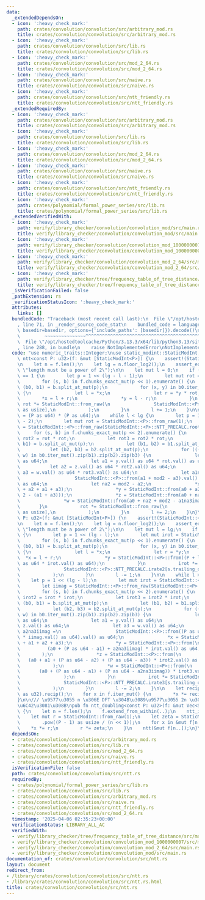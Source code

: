 ```yaml
---
data:
  _extendedDependsOn:
  - icon: ':heavy_check_mark:'
    path: crates/convolution/convolution/src/arbitrary_mod.rs
    title: crates/convolution/convolution/src/arbitrary_mod.rs
  - icon: ':heavy_check_mark:'
    path: crates/convolution/convolution/src/lib.rs
    title: crates/convolution/convolution/src/lib.rs
  - icon: ':heavy_check_mark:'
    path: crates/convolution/convolution/src/mod_2_64.rs
    title: crates/convolution/convolution/src/mod_2_64.rs
  - icon: ':heavy_check_mark:'
    path: crates/convolution/convolution/src/naive.rs
    title: crates/convolution/convolution/src/naive.rs
  - icon: ':heavy_check_mark:'
    path: crates/convolution/convolution/src/ntt_friendly.rs
    title: crates/convolution/convolution/src/ntt_friendly.rs
  _extendedRequiredBy:
  - icon: ':heavy_check_mark:'
    path: crates/convolution/convolution/src/arbitrary_mod.rs
    title: crates/convolution/convolution/src/arbitrary_mod.rs
  - icon: ':heavy_check_mark:'
    path: crates/convolution/convolution/src/lib.rs
    title: crates/convolution/convolution/src/lib.rs
  - icon: ':heavy_check_mark:'
    path: crates/convolution/convolution/src/mod_2_64.rs
    title: crates/convolution/convolution/src/mod_2_64.rs
  - icon: ':heavy_check_mark:'
    path: crates/convolution/convolution/src/naive.rs
    title: crates/convolution/convolution/src/naive.rs
  - icon: ':heavy_check_mark:'
    path: crates/convolution/convolution/src/ntt_friendly.rs
    title: crates/convolution/convolution/src/ntt_friendly.rs
  - icon: ':heavy_check_mark:'
    path: crates/polynomial/formal_power_series/src/lib.rs
    title: crates/polynomial/formal_power_series/src/lib.rs
  _extendedVerifiedWith:
  - icon: ':heavy_check_mark:'
    path: verify/library_checker/convolution/convolution_mod/src/main.rs
    title: verify/library_checker/convolution/convolution_mod/src/main.rs
  - icon: ':heavy_check_mark:'
    path: verify/library_checker/convolution/convolution_mod_1000000007/src/main.rs
    title: verify/library_checker/convolution/convolution_mod_1000000007/src/main.rs
  - icon: ':heavy_check_mark:'
    path: verify/library_checker/convolution/convolution_mod_2_64/src/main.rs
    title: verify/library_checker/convolution/convolution_mod_2_64/src/main.rs
  - icon: ':heavy_check_mark:'
    path: verify/library_checker/tree/frequency_table_of_tree_distance/src/main.rs
    title: verify/library_checker/tree/frequency_table_of_tree_distance/src/main.rs
  _isVerificationFailed: false
  _pathExtension: rs
  _verificationStatusIcon: ':heavy_check_mark:'
  attributes:
    links: []
  bundledCode: "Traceback (most recent call last):\n  File \"/opt/hostedtoolcache/Python/3.13.3/x64/lib/python3.13/site-packages/onlinejudge_verify/documentation/build.py\"\
    , line 71, in _render_source_code_stat\n    bundled_code = language.bundle(stat.path,\
    \ basedir=basedir, options={'include_paths': [basedir]}).decode()\n          \
    \         ~~~~~~~~~~~~~~~^^^^^^^^^^^^^^^^^^^^^^^^^^^^^^^^^^^^^^^^^^^^^^^^^^^^^^^^^^^^^^^^^^\n\
    \  File \"/opt/hostedtoolcache/Python/3.13.3/x64/lib/python3.13/site-packages/onlinejudge_verify/languages/rust.py\"\
    , line 288, in bundle\n    raise NotImplementedError\nNotImplementedError\n"
  code: "use numeric_traits::Integer;\nuse static_modint::StaticModInt;\n\npub fn\
    \ ntt<const P: u32>(f: &mut [StaticModInt<P>]) {\n    assert!(StaticModInt::<P>::IS_NTT_FRIENDLY);\n\
    \n    let n = f.len();\n    let lg = n.floor_log2();\n    assert_eq!(n, 1 << lg,\
    \ \"length must be a power of 2\");\n\n    let mut l = 0;\n    if (lg - l) % 2\
    \ == 1 {\n        let p = 1 << (lg - l - 1);\n        let mut rot = StaticModInt::from_raw(1);\n\
    \        for (s, b) in f.chunks_exact_mut(p << 1).enumerate() {\n            let\
    \ (b0, b1) = b.split_at_mut(p);\n            for (x, y) in b0.iter_mut().zip(b1)\
    \ {\n                let l = *x;\n                let r = *y * rot;\n        \
    \        *x = l + r;\n                *y = l - r;\n            }\n           \
    \ rot *= StaticModInt::from_raw(\n                StaticModInt::<P>::NTT_PRECALC.rate2[s.trailing_ones()\
    \ as usize],\n            );\n        }\n        l += 1;\n    }\n\n    let mod2\
    \ = (P as u64) * (P as u64);\n    while l < lg {\n        let p = 1 << (lg - l\
    \ - 2);\n        let mut rot = StaticModInt::<P>::from_raw(1);\n        let imag\
    \ = StaticModInt::<P>::from_raw(StaticModInt::<P>::NTT_PRECALC.root[2]);\n   \
    \     for (s, b) in f.chunks_exact_mut(p << 2).enumerate() {\n            let\
    \ rot2 = rot * rot;\n            let rot3 = rot2 * rot;\n            let (b0,\
    \ b1) = b.split_at_mut(p);\n            let (b1, b2) = b1.split_at_mut(p);\n \
    \           let (b2, b3) = b2.split_at_mut(p);\n            for (((x, y), z),\
    \ w) in b0.iter_mut().zip(b1).zip(b2).zip(b3) {\n                let a0 = x.val()\
    \ as u64;\n                let a1 = y.val() as u64 * rot.val() as u64;\n     \
    \           let a2 = z.val() as u64 * rot2.val() as u64;\n                let\
    \ a3 = w.val() as u64 * rot3.val() as u64;\n                let a1na3imag =\n\
    \                    StaticModInt::<P>::from(a1 + mod2 - a3).val() as u64 * imag.val()\
    \ as u64;\n                let na2 = mod2 - a2;\n                *x = StaticModInt::from(a0\
    \ + a2 + a1 + a3);\n                *y = StaticModInt::from(a0 + a2 + (mod2 *\
    \ 2 - (a1 + a3)));\n                *z = StaticModInt::from(a0 + na2 + a1na3imag);\n\
    \                *w = StaticModInt::from(a0 + na2 + mod2 - a1na3imag);\n     \
    \       }\n            rot *= StaticModInt::from_raw(\n                StaticModInt::<P>::NTT_PRECALC.rate3[s.trailing_ones()\
    \ as usize],\n            );\n        }\n        l += 2;\n    }\n}\n\npub fn ntt_inv<const\
    \ P: u32>(f: &mut [StaticModInt<P>]) {\n    assert!(StaticModInt::<P>::IS_NTT_FRIENDLY);\n\
    \n    let n = f.len();\n    let lg = n.floor_log2();\n    assert_eq!(n, 1 << lg,\
    \ \"length must be a power of 2\");\n\n    let mut l = lg;\n    if l % 2 == 1\
    \ {\n        let p = 1 << (lg - l);\n        let mut irot = StaticModInt::<P>::from_raw(1);\n\
    \        for (s, b) in f.chunks_exact_mut(p << 1).enumerate() {\n            let\
    \ (b0, b1) = b.split_at_mut(p);\n            for (x, y) in b0.iter_mut().zip(b1)\
    \ {\n                let l = *x;\n                let r = *y;\n              \
    \  *x = l + r;\n                *y = StaticModInt::<P>::from((P + l.val() - r.val())\
    \ as u64 * irot.val() as u64);\n            }\n            irot *= StaticModInt::<P>::from_raw(\n\
    \                StaticModInt::<P>::NTT_PRECALC.irate2[s.trailing_ones() as usize],\n\
    \            );\n        }\n        l -= 1;\n    }\n\n    while l > 0 {\n    \
    \    let p = 1 << (lg - l);\n        let mut irot = StaticModInt::<P>::from_raw(1);\n\
    \        let iimag = StaticModInt::<P>::from_raw(StaticModInt::<P>::NTT_PRECALC.iroot[2]);\n\
    \        for (s, b) in f.chunks_exact_mut(p << 2).enumerate() {\n            let\
    \ irot2 = irot * irot;\n            let irot3 = irot2 * irot;\n            let\
    \ (b0, b1) = b.split_at_mut(p);\n            let (b1, b2) = b1.split_at_mut(p);\n\
    \            let (b2, b3) = b2.split_at_mut(p);\n            for (((x, y), z),\
    \ w) in b0.iter_mut().zip(b1).zip(b2).zip(b3) {\n                let a0 = x.val()\
    \ as u64;\n                let a1 = y.val() as u64;\n                let a2 =\
    \ z.val() as u64;\n                let a3 = w.val() as u64;\n                let\
    \ a2na3iimag =\n                    StaticModInt::<P>::from((P as u64 + a2 - a3)\
    \ * iimag.val() as u64).val() as u64;\n                *x = StaticModInt::<P>::from(a0\
    \ + a1 + a2 + a3);\n                *y = StaticModInt::<P>::from(\n          \
    \          (a0 + (P as u64 - a1) + a2na3iimag) * irot.val() as u64,\n        \
    \        );\n                *z = StaticModInt::<P>::from(\n                 \
    \   (a0 + a1 + (P as u64 - a2) + (P as u64 - a3)) * irot2.val() as u64,\n    \
    \            );\n                *w = StaticModInt::<P>::from(\n             \
    \       (a0 + (P as u64 - a1) + (P as u64 - a2na3iimag)) * irot3.val() as u64,\n\
    \                );\n            }\n            irot *= StaticModInt::<P>::from_raw(\n\
    \                StaticModInt::<P>::NTT_PRECALC.irate3[s.trailing_ones() as usize],\n\
    \            );\n        }\n        l -= 2;\n    }\n\n    let recip_n = StaticModInt::<P>::from_raw(n\
    \ as u32).recip();\n    for x in f.iter_mut() {\n        *x *= recip_n;\n    }\n\
    }\n\n/// \u9577\u3055 n \u306E DFT \u304B\u3089\u9577\u3055 2n \u306E DFT \u3092\
    \u6C42\u3081\u308B\npub fn ntt_doubling<const P: u32>(f: &mut Vec<StaticModInt<P>>)\
    \ {\n    let n = f.len();\n    f.extend_from_within(..);\n    ntt_inv(&mut f[n..]);\n\
    \    let mut r = StaticModInt::from_raw(1);\n    let zeta = StaticModInt::from_raw(StaticModInt::<P>::NTT_PRECALC.primitive_root)\n\
    \        .pow((P - 1) as usize / (n << 1));\n    for x in &mut f[n..] {\n    \
    \    *x *= r;\n        r *= zeta;\n    }\n    ntt(&mut f[n..]);\n}\n"
  dependsOn:
  - crates/convolution/convolution/src/arbitrary_mod.rs
  - crates/convolution/convolution/src/lib.rs
  - crates/convolution/convolution/src/mod_2_64.rs
  - crates/convolution/convolution/src/naive.rs
  - crates/convolution/convolution/src/ntt_friendly.rs
  isVerificationFile: false
  path: crates/convolution/convolution/src/ntt.rs
  requiredBy:
  - crates/polynomial/formal_power_series/src/lib.rs
  - crates/convolution/convolution/src/lib.rs
  - crates/convolution/convolution/src/arbitrary_mod.rs
  - crates/convolution/convolution/src/naive.rs
  - crates/convolution/convolution/src/ntt_friendly.rs
  - crates/convolution/convolution/src/mod_2_64.rs
  timestamp: '2025-04-06 02:35:23+00:00'
  verificationStatus: LIBRARY_ALL_AC
  verifiedWith:
  - verify/library_checker/tree/frequency_table_of_tree_distance/src/main.rs
  - verify/library_checker/convolution/convolution_mod_1000000007/src/main.rs
  - verify/library_checker/convolution/convolution_mod_2_64/src/main.rs
  - verify/library_checker/convolution/convolution_mod/src/main.rs
documentation_of: crates/convolution/convolution/src/ntt.rs
layout: document
redirect_from:
- /library/crates/convolution/convolution/src/ntt.rs
- /library/crates/convolution/convolution/src/ntt.rs.html
title: crates/convolution/convolution/src/ntt.rs
---
```

